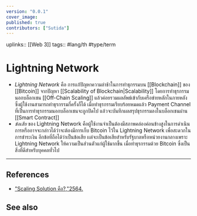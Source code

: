 ```yaml
---
version: "0.0.1"
cover_image:
published: true
contributors: ["Sutida"]
---
```

uplinks:: [[Web 3]]
tags:: #lang/th #type/term

# Lightning Network
- *Lightning Network* คือ การเเก้ปัญหาความล่าช้าในการทำธุกรรมบน [[Blockchain]] ของ [[Bitcoin]] จากปัญหา [[Scalability of Blockchain|Scalability]] โดยการทำธุรกรรมนอกบล็อกเชน [[Off-Chain Scaling]] แล้วค่อยรวมผลลัพธ์เข้ากับเครือข่ายหลักในภายหลัง ซึ่งผู้ใช้งานสามารถทำธุรกรรมกี่ครั้งก็ได้ เมื่อทำธุรกรรมเรียบร้อยหมดแล้ว Payment Channel ที่เป็นการทำธุรกรรมนอกบล็อกเชนจะถูกปิดไป แล้วจะบันทึกผลสรุปธุรกรรมลงในบล็อกเชนผ่าน [[Smart Contract]]
- *ข้อเสีย* ของ Lightning Network คือผู้ใช้งานจำเป็นต้องมีสภาพคล่องค่อนข้างสูงในการดำเนินการหรืออาจจะกล่าวได้ว่าจะต้องมีการเก็บ Bitcoin ไว้ใน Lightning Network เพื่อสะดวกในการชำระเงิน อีกข้อที่ถือได้ว่าเป็นข้อเสีย เเต่จะเป็นข้อเสียสำหรับรัฐบาลหรือหน่วยงานกลางเพราะ Lightning Network ให้ความเป็นส่วนตัวแก่ผู้ใช้มากขึ้น เมื่อทำธุรกรรมด้วย Bitcoin ซึ่งเป็นสิ่งที่ดีสำหรับบุคคลทั่วไป

---
## References
- ["Scaling Solution คือ?,"2564.](https://academy.bitcoinaddict.org/blockchain-scaling-solution/)
## See also
